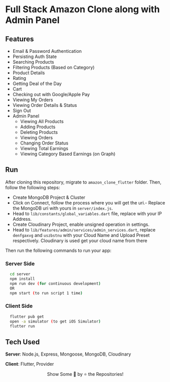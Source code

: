 # Full Stack Amazon Clone along with Admin Panel

## Features

- Email & Password Authentication
- Persisting Auth State
- Searching Products
- Filtering Products (Based on Category)
- Product Details
- Rating
- Getting Deal of the Day
- Cart
- Checking out with Google/Apple Pay
- Viewing My Orders
- Viewing Order Details & Status
- Sign Out
- Admin Panel
  - Viewing All Products
  - Adding Products
  - Deleting Products
  - Viewing Orders
  - Changing Order Status
  - Viewing Total Earnings
  - Viewing Category Based Earnings (on Graph)

## Run

After cloning this repository, migrate to `amazon_clone_flutter` folder. Then, follow the following steps:

- Create MongoDB Project & Cluster
- Click on Connect, follow the process where you will get the uri.- Replace the MongoDB uri with yours in `server/index.js`.
- Head to `lib/constants/global_variables.dart` file, replace <yourip> with your IP Address.
- Create Cloudinary Project, enable unsigned operation in settings.
- Head to `lib/features/admin/services/admin_services.dart`, replace `denfgaxvg` and `uszbstnu` with your Cloud Name and Upload Preset respectively. Cloudinary is used get your cloud name from there

Then run the following commands to run your app:

### Server Side

```bash
  cd server
  npm install
  npm run dev (for continuous development)
  OR
  npm start (to run script 1 time)
```

### Client Side

```bash
  flutter pub get
  open -a simulator (to get iOS Simulator)
  flutter run
```

## Tech Used

**Server**: Node.js, Express, Mongoose, MongoDB, Cloudinary

**Client**: Flutter, Provider

  <p align = "center">Show Some &#128147; by &#11088; the Repositories! </p>
